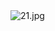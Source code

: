 <img src="https://img.alicdn.com/imgextra/i2/133006562/O1CN01PQzIH41yLRSmS8PZv_!!133006562.jpg" alt="21.jpg"/>
